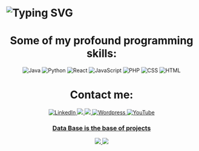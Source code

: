 <div align="">
    <h1>
        <img src="https://readme-typing-svg.herokuapp.com?font=Jetbrains+mono&size=40&duration=3000&color=33FF33&center=true&vCenter=true&width=435&lines=Hallo!..+Welcome+..;This+is+..Abraham..." alt="Typing SVG"/>
    </h1>
</div>

<div align="center">
                      <h1>Some of  my profound programming skills:</h1>
    <img src="https://img.shields.io/badge/Java-007396?style=for-the-badge&logo=java&logoColor=white" alt="Java" />
    <img src="https://img.shields.io/badge/Python-00599C?style=for-the-badge&logo=python&logoColor=ED8B00" alt="Python"/>
    <img src="https://img.shields.io/badge/React-20232A?style=for-the-badge&logo=react&logoColor=61DAFB" alt="React"/>
    <img src= "https://img.shields.io/badge/JavaScript-F7DF1E?style=for-the-badge&logo=javascript&logoColor=black" alt ="JavaScript"/>
    <img src="https://img.shields.io/badge/PHP-777BB4?style=for-the-badge&logo=php&logoColor=white" alt="PHP"/>
    <img src="https://img.shields.io/badge/CSS3-1572B6?style=for-the-badge&logo=css3&logoColor=white" alt="CSS"/>
    <img src="https://img.shields.io/badge/HTML5-E34F26?style=for-the-badge&logo=html5&logoColor=white" alt="HTML"/>
    

<div align="center">
                <h1> Contact me: </h1>
     <a href="https://www.linkedin.com/in/abraham-tayeman/">
        <img src="https://img.shields.io/badge/LinkedIn-0077B5?style=for-the-badge&logo=linkedin&logoColor=white" alt="LinkedIn"/>
    </a>
    <a href="https://www.instagram.com/exploriade">
      <img src="https://img.shields.io/badge/Instagram-E4405F?style=for-the-badge&logo=instagram&logoColor=white" ="Instagram"/>
      </a>
    <a href="https://mail.google.com/mail/u/0/#inbox?compose=new">
        <img src="https://img.shields.io/badge/Gmail-c2d8ff?style=for-the-badge&logo=gmail&logoColor=white"="abrahtay@Gmail.com"/>
    </a>
    <a href="https://abrahamat.wordpress.com/travel-ausflug/">
        <img src="https://img.shields.io/badge/Wordpress-D2596BE?style=for-the-badge&logo=wordpress&logoColor=white" alt="Wordpress"/>
    <a href="https://youtu.be/GA6TrBGB2CE?si=JvW4mPoc4h1NHoW4/">
          <img src="https://img.shields.io/badge/YouTube-FF0000?style=for-the-badge&logo=youtube&logoColor=white" alt="YouTube"/>
</div>

<div align="">
                <h3> Data Base is the base of projects</h3>
   <img src=" https://media0.giphy.com/media/v1.Y2lkPTc5MGI3NjExZDdwbGxibDFlbmVyd3QyZmZwdGZmazF5a3dnb2l1NjUzb3pxZmMydiZlcD12MV9pbnRlcm5hbF9naWZfYnlfaWQmY3Q9Zw/3o7bufkPz3LRof205G/giphy.gif" />
      <img src="https://media4.giphy.com/media/v1.Y2lkPTc5MGI3NjExem80b3VsNnp3c254ZmV0OHpqODRzc3V0NGllaHFjamloeXp5dDU5ZyZlcD12MV9naWZzX3NlYXJjaCZjdD1n/vISmwpBJUNYzukTnVx/200.webp"/>
</div>
